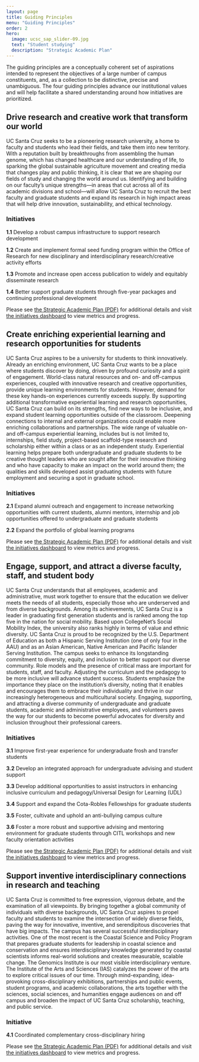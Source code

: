 ```yaml
---
layout: page
title: Guiding Principles
menu: "Guiding Principles"
order: 2
hero:
  image: ucsc_sap_slider-09.jpg
  text: "Student studying"
  description: "Strategic Academic Plan"
---
```


The guiding principles are a conceptually coherent set of aspirations intended to represent the objectives of a large number of campus constituents, and, as a collection to be distinctive, precise and unambiguous. The four guiding principles advance our institutional values and will help facilitate a shared understanding around how initiatives are prioritized.

## Drive research and creative work that transform our world

UC Santa Cruz seeks to be a pioneering research university, a home to faculty and students who lead their fields, and take them into new territory. With a reputation built by breakthroughs from assembling the human genome, which has changed healthcare and our understanding of life, to sparking the global sustainable agriculture movement and creating media that changes play and public thinking, it is clear that we are shaping our fields of study and changing the world around us. Identifying and building on our faculty’s unique strengths—in areas that cut across all of its academic divisions and school—will allow UC Santa Cruz to recruit the best faculty and graduate students and expand its research in high impact areas that will help drive innovation, sustainability, and ethical technology.

### Initiatives

**1.1** Develop a robust campus infrastructure to support research development

**1.2** Create and implement formal seed funding program within the Office of Research for new disciplinary and interdisciplinary research/creative activity efforts

**1.3** Promote and increase open access publication to widely and equitably disseminate research

**1.4** Better support graduate students through five-year packages and continuing professional development

Please see [the Strategic Academic Plan (PDF)](https://drive.google.com/file/d/1lZcMhHsGLoWvOqJuFFHo6uMxpq8gG4lG/view) for additional details and visit [the initiatives dashboard](https://docs.google.com/spreadsheets/d/1yCOSpT1O-0BswKv1nL37P4b0uTUL473C_TjkAhcFe-c/edit?usp=sharing) to view metrics and progress.

## Create enriching experiential learning and research opportunities for students

UC Santa Cruz aspires to be a university for students to think innovatively. Already an enriching environment, UC Santa Cruz wants to be a place where students discover by doing, driven by profound curiosity and a spirit of engagement. World-class natural resources and on- and off-campus experiences, coupled with innovative research and creative opportunities, provide unique learning environments for students. However, demand for these key hands-on experiences currently exceeds supply. By supporting additional transformative experiential learning and research opportunities, UC Santa Cruz can build on its strengths, find new ways to be inclusive, and expand student learning opportunities outside of the classroom. Deepening connections to internal and external organizations could enable more enriching collaborations and partnerships. The wide range of valuable on- and off-campus experiential learning, includes but is not limited to, internships, field study, project-based scaffold-type research and scholarship either within a class or as an independent study. Experiential learning helps prepare both undergraduate and graduate students to be creative thought leaders who are sought after for their innovative thinking and who have capacity to make an impact on the world around them; the qualities and skills developed assist graduating students with future employment and securing a spot in graduate school.

### Initiatives

**2.1** Expand alumni outreach and engagement to increase networking opportunities with current students, alumni mentors, internship and job opportunities offered to undergraduate and graduate students

**2.2** Expand the portfolio of global learning programs

Please see [the Strategic Academic Plan (PDF)](https://drive.google.com/file/d/1lZcMhHsGLoWvOqJuFFHo6uMxpq8gG4lG/view) for additional details and visit [the initiatives dashboard](https://docs.google.com/spreadsheets/d/1yCOSpT1O-0BswKv1nL37P4b0uTUL473C_TjkAhcFe-c/edit?usp=sharing) to view metrics and progress.

## Engage, support, and attract a diverse faculty, staff, and student body

UC Santa Cruz understands that all employees, academic and administrative, must work together to ensure that the education we deliver meets the needs of all students, especially those who are underserved and from diverse backgrounds. Among its achievements, UC Santa Cruz is a leader in graduating first generation students and is ranked among the top five in the nation for social mobility.  Based upon CollegeNet’s Social Mobility Index, the university also ranks highly in terms of value and ethnic diversity. UC Santa Cruz is proud to be recognized by the U.S. Department of Education as both a Hispanic Serving Institution (one of only four in the AAU) and as an Asian American, Native American and Pacific Islander Serving Institution.  The campus seeks to enhance its longstanding commitment to diversity, equity, and inclusion to better support our diverse community. Role models and the presence of critical mass are important for students, staff, and faculty. Adjusting the curriculum and the pedagogy to be more inclusive will advance student success. Students emphasize the importance they place on the institution’s diversity, noting that it enables and encourages them to embrace their individuality and thrive in our increasingly heterogeneous and multicultural society. Engaging, supporting, and attracting a diverse community of undergraduate and graduate students, academic and administrative employees, and volunteers paves the way for our students to become powerful advocates for diversity and inclusion throughout their professional careers.

### Initiatives

**3.1** Improve first-year experience for undergraduate frosh and transfer students

**3.2** Develop an integrated approach for undergraduate advising and student support

**3.3** Develop additional opportunities to assist instructors in enhancing inclusive curriculum and pedagogy/Universal Design for Learning (UDL)

**3.4** Support and expand the Cota-Robles Fellowships  for graduate students

**3.5** Foster, cultivate and uphold an anti-bullying campus culture

**3.6** Foster a more robust and supportive advising and mentoring environment for graduate students through CITL workshops and new faculty orientation activities

Please see [the Strategic Academic Plan (PDF)](https://drive.google.com/file/d/1lZcMhHsGLoWvOqJuFFHo6uMxpq8gG4lG/view) for additional details and visit [the initiatives dashboard](https://docs.google.com/spreadsheets/d/1yCOSpT1O-0BswKv1nL37P4b0uTUL473C_TjkAhcFe-c/edit?usp=sharing) to view metrics and progress.

## Support inventive interdisciplinary connections in research and teaching

UC Santa Cruz is committed to free expression, vigorous debate, and the examination of all viewpoints. By bringing together a global community of individuals with diverse backgrounds, UC Santa Cruz aspires to propel faculty and students to examine the intersection of widely diverse fields, paving the way for innovative, inventive, and serendipitous discoveries that have big impacts. The campus has several successful interdisciplinary activities. One of the most recent is the Coastal Science and Policy Program that prepares graduate students for leadership in coastal science and conservation and ensures interdisciplinary knowledge generated by coastal scientists informs real-world solutions and creates measurable, scalable change. The Genomics Institute is our most visible interdisciplinary venture. The Institute of the Arts and Sciences (IAS) catalyzes the power of the arts to explore critical issues of our time. Through mind-expanding, idea-provoking cross-disciplinary exhibitions, partnerships and public events, student programs, and academic collaborations, the arts together with the sciences, social sciences, and humanities engage audiences on and off campus and broaden the impact of UC Santa Cruz scholarship, teaching, and public service.  

### Initiative

**4.1** Coordinated complementary cross-disciplinary hiring

Please see [the Strategic Academic Plan (PDF)](https://drive.google.com/file/d/1lZcMhHsGLoWvOqJuFFHo6uMxpq8gG4lG/view) for additional details and visit [the initiatives dashboard](https://docs.google.com/spreadsheets/d/1yCOSpT1O-0BswKv1nL37P4b0uTUL473C_TjkAhcFe-c/edit?usp=sharing) to view metrics and progress.
